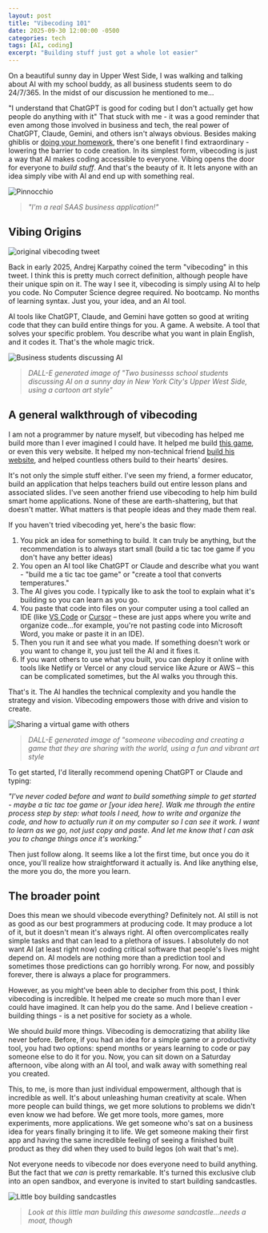 ```yaml
---
layout: post
title: "Vibecoding 101"
date: 2025-09-30 12:00:00 -0500
categories: tech
tags: [AI, coding]
excerpt: "Building stuff just got a whole lot easier"
---
```


On a beautiful sunny day in Upper West Side, I was walking and talking about AI with my school buddy, as all business students seem to do 24/7/365. In the midst of our discussion he mentioned to me...

"I understand that ChatGPT is good for coding but I don't actually get how people do anything with it"
That stuck with me - it was a good reminder that even among those involved in business and tech, the real power of ChatGPT, Claude, Gemini, and others isn't always obvious. Besides making ghiblis or [doing your homework](https://www.edweek.org/technology/new-data-reveal-how-many-students-are-using-ai-to-cheat/2024/04), there's one benefit I find extraordinary - lowering the barrier to code creation. In its simplest form, vibecoding is just a way that AI makes coding accessible to everyone. Vibing opens the door for everyone to _build stuff_. And that's the beauty of it. It lets anyone with an idea simply vibe with AI and end up with something real. 

![Pinnocchio](/assets/images/PINOCCHIO.jpg)
> *"I'm a real SAAS business application!"*

## Vibing Origins

![original vibecoding tweet](/assets/images/vibecoding-tweet.png)

Back in early 2025, Andrej Karpathy coined the term "vibecoding" in this tweet. I think this is pretty much correct definition, although people have their unique spin on it. The way I see it, vibecoding is simply using AI to help you code. No Computer Science degree required. No bootcamp. No months of learning syntax. Just you, your idea, and an AI tool. 

AI tools like ChatGPT, Claude, and Gemini have gotten so good at writing code that they can build entire things for you. A game. A website. A tool that solves your specific problem. You describe what you want in plain English, and it codes it. That's the whole magic trick.

![Business students discussing AI](/assets/images/talking-about-ai-dalle.png)
> *DALL-E generated image of "Two businesss school students discussing AI on a sunny day in New York City's Upper West Side, using a cartoon art style"*

## A general walkthrough of vibecoding

I am not a programmer by nature myself, but vibecoding has helped me build more than I ever imagined I could have. It helped me build [this game](https://topfive-h7dtbccrgmd8gye8.eastus2-01.azurewebsites.net/), or even this very website. It helped my non-technical friend [build his website](https://duncanheidkamp.com/), and helped countless others build to their hearts' desires. 

It's not only the simple stuff either. I've seen my friend, a former educator, build an application that helps teachers build out entire lesson plans and associated slides. I've seen another friend use vibecoding to help him build smart home applications. None of these are earth-shattering, but that doesn't matter. What matters is that people ideas and they made them real.

If you haven't tried vibecoding yet, here's the basic flow: 
1. You pick an idea for something to build. It can truly be anything, but the recommendation is to always start small (build a tic tac toe game if you don't have any better ideas) 
2. You open an AI tool like ChatGPT or Claude and describe what you want - "build me a tic tac toe game" or "create a tool that converts temperatures." 
3. The AI gives you code. I typically like to ask the tool to explain what it's building so you can learn as you go. 
4. You paste that code into files on your computer using a tool called an IDE (like [VS Code](https://code.visualstudio.com/download) or [Cursor](https://cursor.com/download) – these are just apps where you write and organize code...for example, you're not pasting code into Microsoft Word, you make or paste it in an IDE). 
5. Then you run it and see what you made. If something doesn't work or you want to change it, you just tell the AI and it fixes it. 
6. If you want others to use what you built, you can deploy it online with tools like Netlify or Vercel or any cloud service like Azure or AWS – this can be complicated sometimes, but the AI walks you through this.

That's it. The AI handles the technical complexity and you handle the strategy and vision. Vibecoding empowers those with drive and vision to create. 

![Sharing a virtual game with others](/assets/images/creating-an-application.png)
> *DALL-E generated image of "someone vibecoding and creating a game that they are sharing with the world, using a fun and vibrant art style*

To get started, I'd literally recommend opening ChatGPT or Claude and typing: 

_"I've never coded before and want to build something simple to get started - maybe a tic tac toe game or [your idea here]. Walk me through the entire process step by step: what tools I need, how to write and organize the code, and how to actually run it on my computer so I can see it work. I want to learn as we go, not just copy and paste. And let me know that I can ask you to change things once it's working."_ 

Then just follow along. It seems like a lot the first time, but once you do it once, you'll realize how straightforward it actually is. And like anything else, the more you do, the more you learn. 

## The broader point

Does this mean we should vibecode everything? Definitely not. AI still is not as good as our best programmers at producing code. It may produce a lot of it, but it doesn't mean it's always right. AI often overcomplicates really simple tasks and that can lead to a plethora of issues. I absolutely do not want AI (at least right now) coding critical software that people's lives might depend on.  AI models are nothing more than a prediction tool and sometimes those predictions can go horribly wrong. For now, and possibly forever, there is always a place for programmers. 

However, as you might've been able to decipher from this post, I think vibecoding is incredible. It helped me create so much more than I ever could have imagined. It can help you do the same. And I believe creation - building things - is a net positive for society as a whole. 

We should _build_ more things. Vibecoding is democratizing that ability like never before. Before, if you had an idea for a simple game or a productivity tool, you had two options: spend months or years learning to code or pay someone else to do it for you. Now, you can sit down on a Saturday afternoon, vibe along with an AI tool, and walk away with something real you created. 

This, to me, is more than just individual empowerment, although that is incredible as well. It's about unleashing human creativity at scale. When more people can build things, we get more solutions to problems we didn't even know we had before. We get more tools, more games, more experiments, more applications. We get someone who's sat on a business idea for years finally bringing it to life. We get someone making their first app and having the same incredible feeling of seeing a finished built product as they did when they used to build legos (oh wait that's me).

Not everyone needs to vibecode nor does everyone need to build anything. But the fact that we _can_ is pretty remarkable. It's turned this exclusive club into an open sandbox, and everyone is invited to start building sandcastles. 

![Little boy building sandcastles](/assets/images/building-sandcastles.jpg)
> *Look at this little man building this awesome sandcastle...needs a moat, though*






